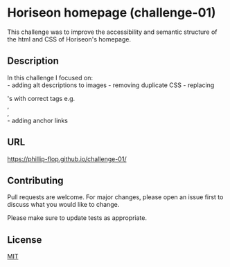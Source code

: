 # Horiseon homepage (challenge-01)

This challenge was to improve the accessibility and semantic structure of the html and CSS of Horiseon's homepage.

## Description

In this challenge I focused on:  
    - adding alt descriptions to images 
    - removing duplicate CSS 
    - replacing <div>'s with correct tags e.g. <aside>, <footer>, <section>
    - adding anchor links 

## URL

https://phillip-flop.github.io/challenge-01/


## Contributing
Pull requests are welcome. For major changes, please open an issue first to discuss what you would like to change.

Please make sure to update tests as appropriate.

## License
[MIT](https://choosealicense.com/licenses/mit/)